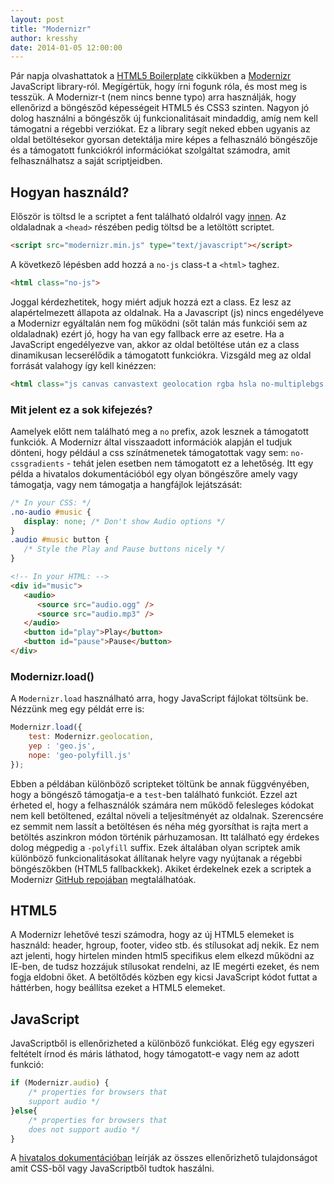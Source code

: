 ```yaml
---
layout: post
title: "Modernizr"
author: kresshy
date: 2014-01-05 12:00:00
---
```


Pár napja olvashattatok a [HTML5 Boilerplate](http://kir-dev.sch.bme.hu/2014/01/03/a-html5-boilerplate/) cikkükben a [Modernizr](http://modernizr.com/) JavaScript library-ról. Megígértük, hogy írni fogunk róla, és most meg is tesszük. A Modernizr-t (nem nincs benne typo) arra használják, hogy ellenőrizd a böngésződ képességeit HTML5 és CSS3 szinten. Nagyon jó dolog használni a böngészők új funkcionalitásait mindaddig, amíg nem kell támogatni a régebbi verziókat. Ez a library segít neked ebben ugyanis az oldal betöltésekor gyorsan detektálja mire képes a felhasználó böngészője és a támogatott funkciókról információkat szolgáltat számodra, amit felhasználhatsz a saját scriptjeidben.

## Hogyan használd?

Először is töltsd le a scriptet a fent található oldalról vagy [innen](http://modernizr.com/download/#-fontface-backgroundsize-borderimage-borderradius-boxshadow-flexbox-hsla-multiplebgs-opacity-rgba-textshadow-cssanimations-csscolumns-generatedcontent-cssgradients-cssreflections-csstransforms-csstransforms3d-csstransitions-applicationcache-canvas-canvastext-draganddrop-hashchange-history-audio-video-indexeddb-input-inputtypes-localstorage-postmessage-sessionstorage-websockets-websqldatabase-webworkers-geolocation-inlinesvg-smil-svg-svgclippaths-touch-webgl-shiv-cssclasses-addtest-prefixed-teststyles-testprop-testallprops-hasevent-prefixes-domprefixes-load). Az oldaladnak a `<head>` részében pedig töltsd be a letöltött scriptet.

~~~html
<script src="modernizr.min.js" type="text/javascript"></script>
~~~

A következő lépésben add hozzá a `no-js` class-t a `<html>` taghez.

~~~html
<html class="no-js">
~~~

Joggal kérdezhetitek, hogy miért adjuk hozzá ezt a class. Ez lesz az alapértelmezett állapota az oldalnak. Ha a Javascript (js) nincs engedélyeve a Modernizr egyáltalán nem fog működni (sőt talán más funkciói sem az oldaladnak) ezért jó, hogy ha van egy fallback erre az esetre. Ha a JavaScript engedélyezve van, akkor az oldal betöltése után ez a class dinamikusan lecserélődik a támogatott funkciókra. Vizsgáld meg az oldal forrását valahogy így kell kinézzen:

~~~html
<html class="js canvas canvastext geolocation rgba hsla no-multiplebgs borderimage borderradius boxshadow opacity no-cssanimations csscolumns no-cssgradients no-cssreflections csstransforms no-csstransforms3d no-csstransitions  video audio cufon-active fontface cufon-ready">
~~~

### Mit jelent ez a sok kifejezés?

Aamelyek előtt nem található meg a `no` prefix, azok lesznek a támogatott funkciók. A Modernizr által visszaadott információk alapján el tudjuk dönteni, hogy például a css színátmenetek támogatottak vagy sem: `no-cssgradients` - tehát jelen esetben nem támogatott ez a lehetőség. Itt egy példa a hivatalos dokumentációból egy olyan böngészőre amely vagy támogatja, vagy nem támogatja a hangfájlok lejátszását:

~~~css
/* In your CSS: */
.no-audio #music {
   display: none; /* Don't show Audio options */
}
.audio #music button {
   /* Style the Play and Pause buttons nicely */
}
~~~

~~~html
<!-- In your HTML: -->
<div id="music">
   <audio>
      <source src="audio.ogg" />
      <source src="audio.mp3" />
   </audio>
   <button id="play">Play</button>
   <button id="pause">Pause</button>
</div>
~~~

### Modernizr.load()

A `Modernizr.load` használható arra, hogy JavaScript fájlokat töltsünk be. Nézzünk meg egy példát erre is:

~~~js
Modernizr.load({
    test: Modernizr.geolocation,
    yep : 'geo.js',
    nope: 'geo-polyfill.js'
});
~~~

Ebben a példában különböző scripteket töltünk be annak függvényében, hogy a böngésző támogatja-e a `test`-ben található funkciót. Ezzel azt érheted el, hogy a felhasználók számára nem működő felesleges kódokat nem kell betöltened, ezáltal növeli a teljesítményét az oldalnak. Szerencsére ez semmit nem lassít a betöltésen és néha még gyorsíthat is rajta mert a betöltés aszinkron módon történik párhuzamosan. Itt található egy érdekes dolog mégpedig a `-polyfill` suffix. Ezek általában olyan scriptek amik különböző funkcionalitásokat állítanak helyre vagy nyújtanak a régebbi böngészőkben (HTML5 fallbackkek). Akiket érdekelnek ezek a scriptek a Modernizr [GitHub repojában](https://github.com/Modernizr/Modernizr/wiki/HTML5-Cross-browser-Polyfills) megtalálhatóak.

## HTML5

A Modernizr lehetővé teszi számodra, hogy az új HTML5 elemeket is használd: header, hgroup, footer, video stb. és stílusokat adj nekik. Ez nem azt jelenti, hogy hirtelen minden html5 specifikus elem elkezd működni az IE-ben, de tudsz hozzájuk stílusokat rendelni, az IE megérti ezeket, és nem fogja eldobni őket. A betöltődés közben egy kicsi JavaScript kódot futtat a háttérben, hogy beállítsa ezeket a HTML5 elemeket.

## JavaScript

JavaScriptből is ellenőrizheted a különböző funkciókat. Elég egy egyszeri feltételt írnod és máris láthatod, hogy támogatott-e vagy nem az adott funkció:

~~~js
if (Modernizr.audio) {
    /* properties for browsers that
    support audio */
}else{
    /* properties for browsers that
    does not support audio */
}
~~~

A [hivatalos dokumentációban](http://modernizr.com/docs/) leírják az összes ellenőrizhető tulajdonságot amit CSS-ből vagy JavaScriptből tudtok haszálni.



